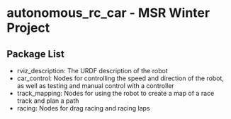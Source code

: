 # autonomous_rc_car - MSR Winter Project

## Package List
- rviz_description: The URDF description of the robot
- car_control: Nodes for controlling the speed and direction of the robot, as well as testing and manual control with a controller
- track_mapping: Nodes for using the robot to create a map of a race track and plan a path
- racing: Nodes for drag racing and racing laps
